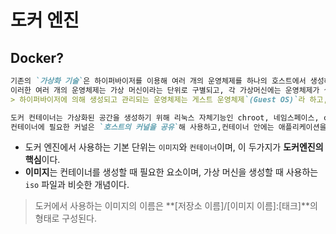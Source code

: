 # 도커 엔진

## Docker?

```markdown
기존의 `가상화 기술`은 하이퍼바이저를 이용해 여러 개의 운영체제를 하나의 호스트에서 생성해 사용하는 방식
이러한 여러 개의 운영체제는 가상 머신이라는 단위로 구별되고, 각 가상머신에는 운영체제가 설치되어 사용된다.
> 하이퍼바이저에 의해 생성되고 관리되는 운영체제는 게스트 운영체제`(Guest OS)`라 하고, 각 게스트 운영체제는 다른 게스트와는 완전히 독립된 공간과 시스템 자원을 할당받아 사용한다.
```



```markdown
도커 컨테이너는 가상화된 공간을 생성하기 위해 리눅스 자체기능인 chroot, 네임스페이스, cgroup을 사용함으로써 프로세스 단위의 격리 환경을 만들기 때문에 성능 손실이 거의 없다.
컨테이너에 필요한 커널은 `호스트의 커널을 공유`해 사용하고,컨테이너 안에는 애플리케이션을 구동하는 데 필요한 라이브러리 및 실행 파일만 존재하기 때문에 컨테이너를 이미지로 만들었을 때 이미지의 용량 또한 가상머신에 비해 대폭 줄어든다. 
```

* 도커 엔진에서 사용하는 기본 단위는 `이미지`와 `컨테이너`이며, 이 두가지가 **도커엔진의 핵심**이다.
* **이미지**는 컨테이너를 생성할 때 필요한 요소이며, 가상 머신을 생성할 때 사용하는 `iso` 파일과 비슷한 개념이다.

> 도커에서 사용하는 이미지의 이름은 **[저장소 이름]/[이미지 이름]:[태크]**의 형태로 구성된다.

